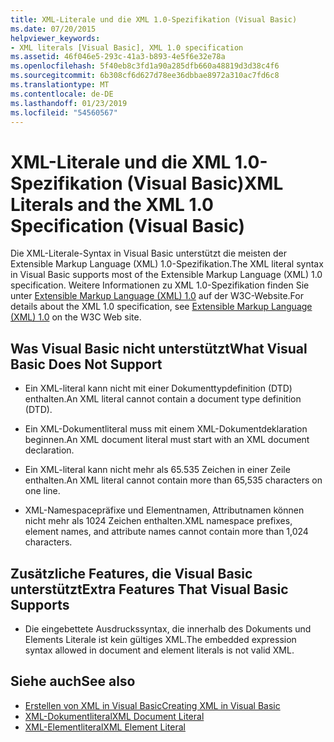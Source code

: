 ```yaml
---
title: XML-Literale und die XML 1.0-Spezifikation (Visual Basic)
ms.date: 07/20/2015
helpviewer_keywords:
- XML literals [Visual Basic], XML 1.0 specification
ms.assetid: 46f046e5-293c-41a3-b893-4e5f6e32e78a
ms.openlocfilehash: 5f40eb8c3fd1a90a285dfb660a48819d3d38c4f6
ms.sourcegitcommit: 6b308cf6d627d78ee36dbbae8972a310ac7fd6c8
ms.translationtype: MT
ms.contentlocale: de-DE
ms.lasthandoff: 01/23/2019
ms.locfileid: "54560567"
---
```

# <a name="xml-literals-and-the-xml-10-specification-visual-basic"></a><span data-ttu-id="6c81a-102">XML-Literale und die XML 1.0-Spezifikation (Visual Basic)</span><span class="sxs-lookup"><span data-stu-id="6c81a-102">XML Literals and the XML 1.0 Specification (Visual Basic)</span></span>
<span data-ttu-id="6c81a-103">Die XML-Literale-Syntax in Visual Basic unterstützt die meisten der Extensible Markup Language (XML) 1.0-Spezifikation.</span><span class="sxs-lookup"><span data-stu-id="6c81a-103">The XML literal syntax in Visual Basic supports most of the Extensible Markup Language (XML) 1.0 specification.</span></span> <span data-ttu-id="6c81a-104">Weitere Informationen zu XML 1.0-Spezifikation finden Sie unter [Extensible Markup Language (XML) 1.0](https://www.w3.org/TR/xml) auf der W3C-Website.</span><span class="sxs-lookup"><span data-stu-id="6c81a-104">For details about the XML 1.0 specification, see [Extensible Markup Language (XML) 1.0](https://www.w3.org/TR/xml) on the W3C Web site.</span></span>  
  
## <a name="what-visual-basic-does-not-support"></a><span data-ttu-id="6c81a-105">Was Visual Basic nicht unterstützt</span><span class="sxs-lookup"><span data-stu-id="6c81a-105">What Visual Basic Does Not Support</span></span>  
  
-   <span data-ttu-id="6c81a-106">Ein XML-literal kann nicht mit einer Dokumenttypdefinition (DTD) enthalten.</span><span class="sxs-lookup"><span data-stu-id="6c81a-106">An XML literal cannot contain a document type definition (DTD).</span></span>  
  
-   <span data-ttu-id="6c81a-107">Ein XML-Dokumentliteral muss mit einem XML-Dokumentdeklaration beginnen.</span><span class="sxs-lookup"><span data-stu-id="6c81a-107">An XML document literal must start with an XML document declaration.</span></span>  
  
-   <span data-ttu-id="6c81a-108">Ein XML-literal kann nicht mehr als 65.535 Zeichen in einer Zeile enthalten.</span><span class="sxs-lookup"><span data-stu-id="6c81a-108">An XML literal cannot contain more than 65,535 characters on one line.</span></span>  
  
-   <span data-ttu-id="6c81a-109">XML-Namespacepräfixe und Elementnamen, Attributnamen können nicht mehr als 1024 Zeichen enthalten.</span><span class="sxs-lookup"><span data-stu-id="6c81a-109">XML namespace prefixes, element names, and attribute names cannot contain more than 1,024 characters.</span></span>  
  
## <a name="extra-features-that-visual-basic-supports"></a><span data-ttu-id="6c81a-110">Zusätzliche Features, die Visual Basic unterstützt</span><span class="sxs-lookup"><span data-stu-id="6c81a-110">Extra Features That Visual Basic Supports</span></span>  
  
-   <span data-ttu-id="6c81a-111">Die eingebettete Ausdruckssyntax, die innerhalb des Dokuments und Elements Literale ist kein gültiges XML.</span><span class="sxs-lookup"><span data-stu-id="6c81a-111">The embedded expression syntax allowed in document and element literals is not valid XML.</span></span>  
  
## <a name="see-also"></a><span data-ttu-id="6c81a-112">Siehe auch</span><span class="sxs-lookup"><span data-stu-id="6c81a-112">See also</span></span>
- [<span data-ttu-id="6c81a-113">Erstellen von XML in Visual Basic</span><span class="sxs-lookup"><span data-stu-id="6c81a-113">Creating XML in Visual Basic</span></span>](../../../../visual-basic/programming-guide/language-features/xml/creating-xml.md)
- [<span data-ttu-id="6c81a-114">XML-Dokumentliteral</span><span class="sxs-lookup"><span data-stu-id="6c81a-114">XML Document Literal</span></span>](../../../../visual-basic/language-reference/xml-literals/xml-document-literal.md)
- [<span data-ttu-id="6c81a-115">XML-Elementliteral</span><span class="sxs-lookup"><span data-stu-id="6c81a-115">XML Element Literal</span></span>](../../../../visual-basic/language-reference/xml-literals/xml-element-literal.md)
